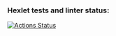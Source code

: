 ### Hexlet tests and linter status:
[![Actions Status](https://github.com/sapapck/frontend-project-46/workflows/hexlet-check/badge.svg)](https://github.com/sapapck/frontend-project-46/actions)